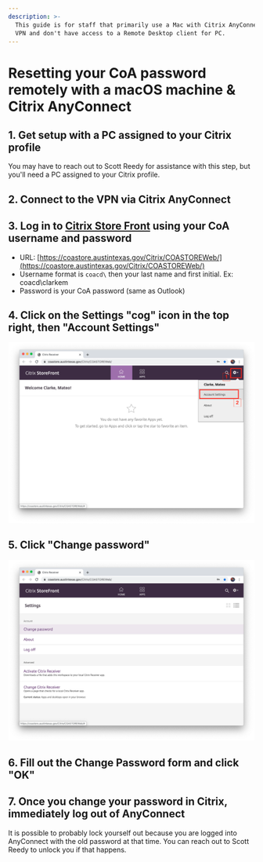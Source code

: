 ```yaml
---
description: >-
  This guide is for staff that primarily use a Mac with Citrix AnyConnect for
  VPN and don't have access to a Remote Desktop client for PC.
---
```


# Resetting your CoA password remotely with a macOS machine & Citrix AnyConnect

## 1. Get setup with a PC assigned to your Citrix profile

You may have to reach out to Scott Reedy for assistance with this step, but you'll need a PC assigned to your Citrix profile.

## 2. Connect to the VPN via Citrix AnyConnect

## 3. Log in to [Citrix Store Front](https://coastore.austintexas.gov/Citrix/COASTOREWeb/) using your CoA username and password

* URL: [https://coastore.austintexas.gov/Citrix/COASTOREWeb/](https://coastore.austintexas.gov/Citrix/COASTOREWeb/)
* Username format is `coacd\` then your last name and first initial. Ex: coacd\clarkem
* Password is your CoA password \(same as Outlook\)

## 4. Click on the Settings "cog" icon in the top right, then "Account Settings"

![](../.gitbook/assets/screen-shot-2020-05-04-at-6.20.10-pm.png)

## 5. Click "Change password"

![](../.gitbook/assets/screen-shot-2020-05-04-at-6.22.09-pm.png)

## 6. Fill out the Change Password form and click "OK"

## 7. Once you change your password in Citrix, immediately log out of AnyConnect

It is possible to probably lock yourself out because you are logged into AnyConnect with the old password at that time. You can reach out to Scott Reedy to unlock you if that happens.

